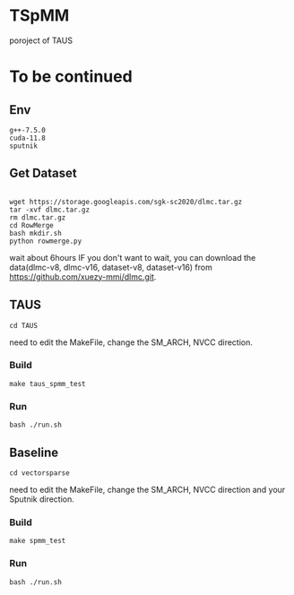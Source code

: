 # TSpMM
poroject of TAUS

# To be continued


## Env
```shell
g++-7.5.0
cuda-11.8
sputnik
```

## Get Dataset
```shell

wget https://storage.googleapis.com/sgk-sc2020/dlmc.tar.gz
tar -xvf dlmc.tar.gz
rm dlmc.tar.gz
cd RowMerge
bash mkdir.sh
python rowmerge.py
```
wait about 6hours
IF you don't want to wait, you can download the data(dlmc-v8, dlmc-v16, dataset-v8, dataset-v16) from https://github.com/xuezy-mmi/dlmc.git.
## TAUS
```shell
cd TAUS
```
need to edit the MakeFile, change the SM_ARCH, NVCC direction.
### Build
```shell
make taus_spmm_test
```
### Run
```shell
bash ./run.sh
```
## Baseline
```shell
cd vectorsparse
```
need to edit the MakeFile, change the SM_ARCH, NVCC direction and your Sputnik direction.
### Build
```shell
make spmm_test
```
### Run
```shell
bash ./run.sh
```

